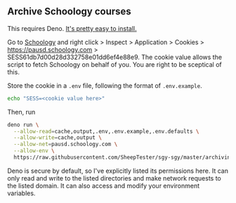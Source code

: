 ## Archive Schoology courses

This requires Deno. [It's pretty easy to
install.](https://deno.land/manual@v1.11.0/getting_started/installation#download-and-install)

Go to [Schoology](https://pausd.schoology.com/home) and right click > Inspect >
Application > Cookies > https://pausd.schoology.com >
SESS61db7d00d28d332758e01dd6ef4e88e9. The cookie value allows the script to
fetch Schoology on behalf of you. You are right to be sceptical of this.

Store the cookie in a `.env` file, following the format of `.env.example`.

```sh
echo "SESS=<cookie value here>"
```

Then, run

```sh
deno run \
  --allow-read=cache,output,.env,.env.example,.env.defaults \
  --allow-write=cache,output \
  --allow-net=pausd.schoology.com \
  --allow-env \
  https://raw.githubusercontent.com/SheepTester/sgy-sgy/master/archiving/courses.ts
```

Deno is secure by default, so I've explicitly listed its permissions here. It
can only read and write to the listed directories and make network requests to
the listed domain. It can also access and modify your environment variables.
